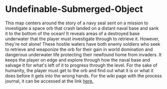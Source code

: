 # Undefinable-Submerged-Object
This map centers around the story of a navy seal sent on a mission to investigate a space orb that crash landed on a distant naval base and sank it to the bottom of the ocean!
It reveals areas of a destroyed base underwater that the player must investigate through to retrieve it. However, they're not alone! These hostile waters have both enemy soldiers who seek to retrieve and weaponize the orb for their gain in world domination and dangerous underwater life protecting their newfound home from invaders. It keeps the player on edge and explore through how the naval base and salvage it for what's left of it to progress through the level. For the sake of humanity, the player must get to the orb and find out what it is or what it does before it gets into the wrong hands. For the wiki page with the process journal, it can be accessed at the link [here.](https://github.com/Kratosflare/Undefinable-Submerged-Object/wiki)
